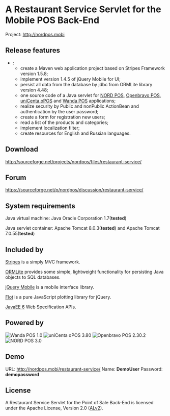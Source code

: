 A Restaurant Service Servlet for the Mobile POS Back-End
========================================================
Project: http://nordpos.mobi

## Release features
* []():
  * create a Maven web application project based on Stripes Framework version 1.5.8;
  * implement version 1.4.5 of jQuery Mobile for UI;
  * persist all data from the database by jdbc from ORMLite library version 4.48;
  * one source code of a Java servlet for [NORD POS](http://github.com/nordpos/nordpos), [Openbravo POS](http://sourceforge.net/projects/openbravopos/), [uniCenta oPOS](http://sourceforge.net/projects/unicentaopos/) and [Wanda POS](https://sourceforge.net/projects/wandaposdapos/) applications;
  * realize security by Public and nonPublic ActionBean and authentication by the user password;
  * create a form for registration new users;
  * read a list of the products and categories;
  * implement localization filter;
  * create resources for English and Russian languages.

## Download
http://sourceforge.net/projects/nordpos/files/restaurant-service/

## Forum
https://sourceforge.net/p/nordpos/discussion/restaurant-service/

## System requirements
Java virtual machine: Java Oracle Corporation 1.7(**tested**)

Java servlet container: Apache Tomcat 8.0.3(**tested**) and Apache Tomcat 7.0.55(**tested**)

## Included by
[Stripes](http://stripesframework.org) is a simply MVC framework.

[ORMLite](http://ormlite.com/) provides some simple, lightweight functionality for persisting Java objects to SQL databases.

[jQuery Mobile](http://jquerymobile.com/) is a mobile interface library.

[Flot](http://www.flotcharts.org/) is a pure JavaScript plotting library for jQuery.

[JavaEE 6](http://www.oracle.com/technetwork/java/javaee/tech/javaee6technologies-1955512.html) Web Specification APIs.

## Powered by

![Wanda POS 1.0](https://cloud.githubusercontent.com/assets/1005780/4989163/aaede660-699e-11e4-9625-448187553365.png)
![uniCenta oPOS 3.80](https://cloud.githubusercontent.com/assets/1005780/4989164/ab7b1742-699e-11e4-87d3-3e281be33186.png)
![Openbravo POS 2.30.2](https://cloud.githubusercontent.com/assets/1005780/4989165/ab7ce0c2-699e-11e4-99d3-b8e5bf92043f.png)
![NORD POS 3.0](https://cloud.githubusercontent.com/assets/1005780/4989166/ab833fe4-699e-11e4-9f82-861ea964fcf6.png)

## Demo
URL: http://nordpos.mobi/restaurant-service/
Name: **DemoUser** Password: **demopassword**

## License
A Restaurant Service Servlet for the Point of Sale Back-End is licensed under the Apache License, Version 2.0 ([ALv2](http://www.apache.org/licenses/LICENSE-2.0.html)).

